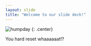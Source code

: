 ```yaml
---
layout: slide
title: "Welcome to our slide deck!"
---
```


![humpday](https://cloud.githubusercontent.com/assets/16547949/25400910/10641d9e-29c2-11e7-80c8-5c38ea261b22.jpg)
{: .center}

You hard reset whaaaaaat!?
